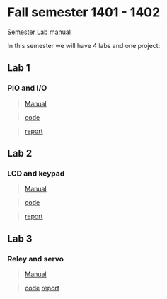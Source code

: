 # Fall semester 1401 - 1402

[Semester Lab manual](LAB-manual.pdf)

In this semester we will have 4 labs and one project:

## Lab 1

### PIO and I/O
> [Manual](./LAB%201/MicroLAB1.pdf)

> [code](./LAB%201/ard_code.ino)

> [report](./LAB%201/report.pdf)

## Lab 2

### LCD and keypad

> [Manual](./LAB%202/MicroLab2.pdf)

> [code](./LAB%202/calculator.ino)

> [report](./LAB%202/report.pdf)

## Lab 3

### Reley and servo
> [Manual](./LAB%203/MicroLab3.pdf)

> [code](./LAB%203/ard_code.ino)
> [report](./LAB%203/report.pdf)
  

